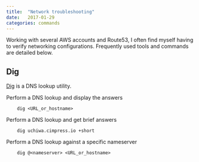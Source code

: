 ```yaml
---
title:  "Network troubleshooting"
date:   2017-01-29
categories: commands
---
```


Working with several AWS accounts and Route53, I often find myself having to verify networking configurations. Frequently used tools and commands are detailed below.

## Dig

[Dig](http://www.thegeekstuff.com/2012/02/dig-command-examples) is a DNS lookup utility.

Perform a DNS lookup and display the answers

        dig <URL_or_hostname>

Perform a DNS lookup and get brief answers

        dig uchiwa.cimpress.io +short

Perform a DNS lookup against a specific nameserver

        dig @<nameserver> <URL_or_hostname>

